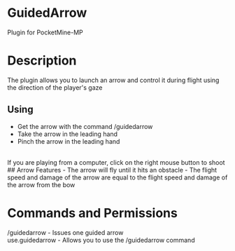 # GuidedArrow
Plugin for PocketMine-MP
# Description
The plugin allows you to launch an arrow and control it during flight using the direction of the player's gaze
<br>
## Using
- Get the arrow with the command /guidedarrow
- Take the arrow in the leading hand
- Pinch the arrow in the leading hand
<br>
If you are playing from a computer, click on the right mouse button to shoot
<br>
## Arrow Features
- The arrow will fly until it hits an obstacle
- The flight speed and damage of the arrow are equal to the flight speed and damage of the arrow from the bow

# Commands and Permissions
/guidedarrow - Issues one guided arrow
<br>
use.guidedarrow - Allows you to use the /guidedarrow command
